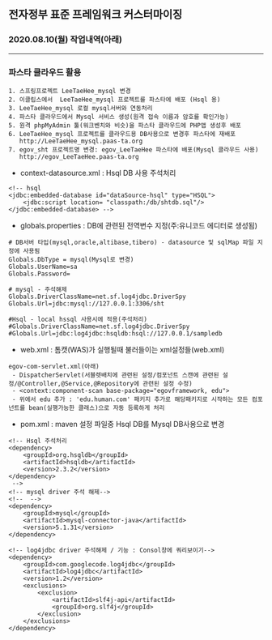 ## 전자정부 표준 프레임워크 커스터마이징
### 2020.08.10(월) 작업내역(아래)
***
### 파스타 클라우드 활용
	1. 스프링프로젝트 LeeTaeHee_mysql 변경
	2. 이클립스에서  LeeTaeHee_mysql 프로젝트를 파스타에 배포 (Hsql 용)
	3. LeeTaeHee_mysql 로컬 mysql서버와 연동처리
	4. 파스타 클라우드에서 Mysql 서비스 생성(원격 접속 이름과 암호를 확인가능)
	5. 원격 phpMyAdmin 툴(워크벤치와 비슷)을 파스타 클라우드에 PHP앱 생성후 배포
	6. LeeTaeHee_mysql 프로젝트를 클라우드용 DB사용으로 변경후 파스타에 재배포
	   http://LeeTaeHee_mysql.paas-ta.org
	7. egov_sht 프로젝트명 변경: egov_LeeTaeHee 파스타에 배포(Mysql 클라우드 사용)
	   http://egov_LeeTaeHee.paas-ta.org
	   
- context-datasource.xml : Hsql DB 사용 주석처리

```
<!-- hsql
<jdbc:embedded-database id="dataSource-hsql" type="HSQL">
	<jdbc:script location= "classpath:/db/shtdb.sql"/>
</jdbc:embedded-database> -->
```
- globals.properties : DB에 관련된 전역변수 지정(주:유니코드 에디터로 생성됨)

```
# DB서버 타입(mysql,oracle,altibase,tibero) - datasource 및 sqlMap 파일 지정에 사용됨
Globals.DbType = mysql(Mysql로 변경)
Globals.UserName=sa
Globals.Password=

# mysql - 주석해제
Globals.DriverClassName=net.sf.log4jdbc.DriverSpy
Globals.Url=jdbc:mysql://127.0.0.1:3306/sht

#Hsql - local hssql 사용시에 적용(주석처리)
#Globals.DriverClassName=net.sf.log4jdbc.DriverSpy
#Globals.Url=jdbc:log4jdbc:hsqldb:hsql://127.0.0.1/sampledb
```
- web.xml : 톰캣(WAS)가 실행될때 불러들이는 xml설정들(web.xml)

```
egov-com-servlet.xml(아래)
 - DispatcherServlet(서블렛배치에 관련된 설정/컴포넌트 스캔에 관련된 설정/@Controller,@Service,@Repository에 관련된 설정 수정)
 - <context:component-scan base-package="egovframework, edu">
 - 위에서 edu 추가 : 'edu.human.com' 패키지 추가로 해당패키지로 시작하는 모든 컴포넌트를 bean(실행가능한 클래스)으로 자동 등록하게 처리
```

- pom.xml : maven 설정 파일중 Hsql DB를 Mysql DB사용으로 변경

```
<!-- Hsql 주석처리
<dependency>
	<groupId>org.hsqldb</groupId>
	<artifactId>hsqldb</artifactId>
	<version>2.3.2</version>
</dependency>
 -->
<!-- mysql driver 주석 해제-->
<!--  -->
<dependency>
    <groupId>mysql</groupId>
    <artifactId>mysql-connector-java</artifactId>
    <version>5.1.31</version>
</dependency>

<!-- log4jdbc driver 주석해제 / 기능 : Consol창에 쿼리보이기-->
<dependency>
    <groupId>com.googlecode.log4jdbc</groupId>
    <artifactId>log4jdbc</artifactId>
    <version>1.2</version>
    <exclusions>
        <exclusion>
            <artifactId>slf4j-api</artifactId>
            <groupId>org.slf4j</groupId>
        </exclusion>
    </exclusions>
</dependency>		
```

